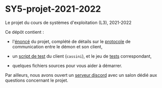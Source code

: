 # SY5-projet-2021-2022

Le projet du cours de systèmes d'exploitation (L3), 2021-2022

Ce dépôt contient :

  - l'[énoncé](enonce.md) du projet, complété de détails sur le
    [protocole](protocole.md) de communication entre le démon et son
    client,

  - un [script de test](run-cassini-tests.sh) du client (`cassini`), et
    le jeu de [tests](tests) correspondant, 

  - quelques fichiers sources pour vous aider à démarrer.

Par ailleurs, nous avons ouvert un [serveur
discord](https://discord.gg/7ArJtu8Xnv) avec un salon dédié aux questions concernant le projet.

